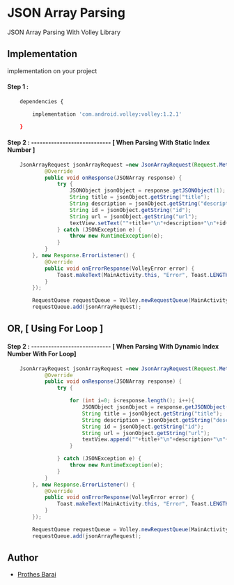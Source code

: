 # JSON Array Parsing

JSON Array Parsing With Volley Library


## Implementation

implementation on your project

#### Step 1 : 

```bash
    dependencies {

        implementation 'com.android.volley:volley:1.2.1'

    }
```


#### Step 2 : ---------------------------- [ When Parsing With Static Index Number ]

```java
    JsonArrayRequest jsonArrayRequest =new JsonArrayRequest(Request.Method.GET, url, null, new Response.Listener<JSONArray>() {
            @Override
            public void onResponse(JSONArray response) {
                try {
                    JSONObject jsonObject = response.getJSONObject(1); // Here 1 is index number of array
                    String title = jsonObject.getString("title");
                    String description = jsonObject.getString("description");
                    String id = jsonObject.getString("id");
                    String url = jsonObject.getString("url");
                    textView.setText(""+title+"\n"+description+"\n"+id+"\n"+url);
                } catch (JSONException e) {
                    throw new RuntimeException(e);
                }
            }
        }, new Response.ErrorListener() {
            @Override
            public void onErrorResponse(VolleyError error) {
                Toast.makeText(MainActivity.this, "Error", Toast.LENGTH_SHORT).show();
            }
        });

        RequestQueue requestQueue = Volley.newRequestQueue(MainActivity.this);
        requestQueue.add(jsonArrayRequest);
```


## OR,      [ Using For Loop ]


#### Step 2 : ---------------------------- [ When Parsing With Dynamic Index Number With For Loop]

```java
    JsonArrayRequest jsonArrayRequest =new JsonArrayRequest(Request.Method.GET, url, null, new Response.Listener<JSONArray>() {
            @Override
            public void onResponse(JSONArray response) {
                try {

                    for (int i=0; i<response.length(); i++){
                        JSONObject jsonObject = response.getJSONObject(i);
                        String title = jsonObject.getString("title");
                        String description = jsonObject.getString("description");
                        String id = jsonObject.getString("id");
                        String url = jsonObject.getString("url");
                        textView.append(""+title+"\n"+description+"\n"+id+"\n"+url+"\n\n");
                    }

                } catch (JSONException e) {
                    throw new RuntimeException(e);
                }
            }
        }, new Response.ErrorListener() {
            @Override
            public void onErrorResponse(VolleyError error) {
                Toast.makeText(MainActivity.this, "Error", Toast.LENGTH_SHORT).show();
            }
        });

        RequestQueue requestQueue = Volley.newRequestQueue(MainActivity.this);
        requestQueue.add(jsonArrayRequest);
```
## Author

- [Prothes Barai](https://prothes-asp.github.io/prothes/)

